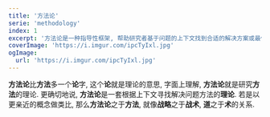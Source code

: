 ```yaml
---
title: '方法论'
serie: 'methodology'
index: 1
excerpt: '方法论是一种指导性框架, 帮助研究者基于问题的上下文找到合适的解决方案或最佳实践.'
coverImage: 'https://i.imgur.com/ipcTyIxl.jpg'
ogImage:
  url: 'https://i.imgur.com/ipcTyIxl.jpg'
---
```


**方法论**比**方法**多一个**论**字, 这个**论**就是理论的意思, 字面上理解, **方法论**就是研究**方法**的理论. 更确切地说, **方法论**是一套根据上下文寻找解决问题方法的**理论**. 若是以更亲近的概念做类比, 那么**方法论**之于**方法**, 就像**战略**之于**战术**, **道**之于**术**的关系.
